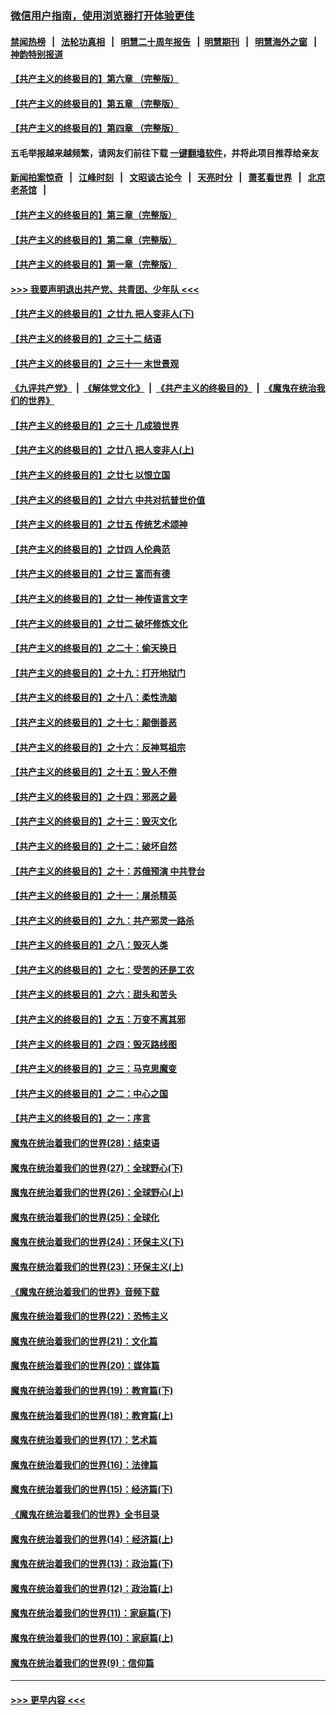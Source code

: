 ### [微信用户指南，使用浏览器打开体验更佳](https://github.com/gfw-breaker/banned-news1/blob/master/indexes/wechat-guide.md?t=0)
#### [禁闻热榜](热点新闻.md?t=0)  &nbsp;&nbsp;|&nbsp;&nbsp; [法轮功真相](https://github.com/gfw-breaker/truth/blob/master/README.md?t=0) &nbsp;&nbsp;|&nbsp;&nbsp; [明慧二十周年报告](https://github.com/gfw-breaker/mh-reports/blob/master/README.md?t=0) &nbsp;&nbsp;|&nbsp;&nbsp;[明慧期刊](https://github.com/gfw-breaker/mh-qikan) &nbsp;&nbsp;|&nbsp;&nbsp; [明慧海外之窗](https://github.com/gfw-breaker/mh-news/blob/master/README.md?t=0) &nbsp;&nbsp;|&nbsp;&nbsp; [神韵特别报道](https://github.com/gfw-breaker/mh-news/blob/master/shenyun.md?t=0)
#### [【共产主义的终极目的】第六章 （完整版）](../pages/nsc422/n11428913.md?t=02080622) 
#### [【共产主义的终极目的】第五章 （完整版）](../pages/nsc422/n11428912.md?t=02080622) 
#### [【共产主义的终极目的】第四章 （完整版）](../pages/nsc422/n11428907.md?t=02080622) 
#### 五毛举报越来越频繁，请网友们前往下载 [一键翻墙软件](https://github.com/gfw-breaker/ssr-accounts)，并将此项目推荐给亲友
#### [新闻拍案惊奇](https://github.com/gfw-breaker/banned-news1/blob/master/pages/link4.md) &nbsp;&nbsp;|&nbsp;&nbsp; [江峰时刻](https://github.com/gfw-breaker/banned-news1/blob/master/pages/link4.md) &nbsp;&nbsp;|&nbsp;&nbsp; [文昭谈古论今](https://github.com/gfw-breaker/banned-news1/blob/master/pages/link4.md) &nbsp;&nbsp;|&nbsp;&nbsp; [天亮时分](https://github.com/gfw-breaker/banned-news1/blob/master/pages/link4.md) &nbsp;&nbsp;|&nbsp;&nbsp; [萧茗看世界](https://github.com/gfw-breaker/banned-news1/blob/master/pages/link4.md) &nbsp;&nbsp;|&nbsp;&nbsp; [北京老茶馆](https://github.com/gfw-breaker/banned-news1/blob/master/pages/link4.md) &nbsp;&nbsp;|&nbsp;&nbsp; 
#### [【共产主义的终极目的】第三章（完整版）](../pages/nsc422/n11428848.md?t=02080622) 
#### [【共产主义的终极目的】第二章（完整版）](../pages/nsc422/n11428831.md?t=02080622) 
#### [【共产主义的终极目的】第一章（完整版）](../pages/nsc422/n11417651.md?t=02080622) 
#### [>>> 我要声明退出共产党、共青团、少年队 <<<](https://github.com/begood0513/goodnews/blob/master/quit/letter.md) 
#### [【共产主义的终极目的】之廿九 把人变非人(下)](../pages/nsc422/n11344140.md?t=02080622) 
#### [【共产主义的终极目的】之三十二 结语](../pages/nsc422/n11360535.md?t=02080622) 
#### [【共产主义的终极目的】之三十一 末世景观](../pages/nsc422/n11351129.md?t=02080622) 
#### [《九评共产党》](https://github.com/begood0513/9ping.md/blob/master/README.md) &nbsp;|&nbsp; [《解体党文化》](../../../../jtdwh.md/blob/master/README.md)  &nbsp;|&nbsp; [《共产主义的终极目的》](../../../../gczydzjmd.md/blob/master/README.md) &nbsp;|&nbsp; [《魔鬼在统治我们的世界》](../../../../mgztzwmdsj.md/blob/master/README.md) 
#### [【共产主义的终极目的】之三十 几成狼世界](../pages/nsc422/n11348280.md?t=02080622) 
#### [【共产主义的终极目的】之廿八 把人变非人(上)](../pages/nsc422/n11340492.md?t=02080622) 
#### [【共产主义的终极目的】之廿七 以恨立国](../pages/nsc422/n11336944.md?t=02080622) 
#### [【共产主义的终极目的】之廿六 中共对抗普世价值](../pages/nsc422/n11324785.md?t=02080622) 
#### [【共产主义的终极目的】之廿五 传统艺术颂神](../pages/nsc422/n11296396.md?t=02080622) 
#### [【共产主义的终极目的】之廿四 人伦典范](../pages/nsc422/n11296397.md?t=02080622) 
#### [【共产主义的终极目的】之廿三 富而有德](../pages/nsc422/n11283598.md?t=02080622) 
#### [【共产主义的终极目的】之廿一 神传语言文字](../pages/nsc422/n11263265.md?t=02080622) 
#### [【共产主义的终极目的】之廿二 破坏修炼文化](../pages/nsc422/n11245728.md?t=02080622) 
#### [【共产主义的终极目的】之二十：偷天换日](../pages/nsc422/n11238846.md?t=02080622) 
#### [【共产主义的终极目的】之十九：打开地狱门](../pages/nsc422/n11206376.md?t=02080622) 
#### [【共产主义的终极目的】之十八：柔性洗脑](../pages/nsc422/n11199994.md?t=02080622) 
#### [【共产主义的终极目的】之十七：颠倒善恶](../pages/nsc422/n11179782.md?t=02080622) 
#### [【共产主义的终极目的】之十六：反神骂祖宗](../pages/nsc422/n11166798.md?t=02080622) 
#### [【共产主义的终极目的】之十五：毁人不倦](../pages/nsc422/n11166792.md?t=02080622) 
#### [【共产主义的终极目的】之十四：邪恶之最](../pages/nsc422/n11150249.md?t=02080622) 
#### [【共产主义的终极目的】之十三：毁灭文化](../pages/nsc422/n11135227.md?t=02080622) 
#### [【共产主义的终极目的】之十二：破坏自然](../pages/nsc422/n11135214.md?t=02080622) 
#### [【共产主义的终极目的】之十：苏俄预演 中共登台](../pages/nsc422/n11118424.md?t=02080622) 
#### [【共产主义的终极目的】之十一：屠杀精英](../pages/nsc422/n11118442.md?t=02080622) 
#### [【共产主义的终极目的】之九：共产邪灵一路杀](../pages/nsc422/n11114139.md?t=02080622) 
#### [【共产主义的终极目的】之八：毁灭人类](../pages/nsc422/n11108503.md?t=02080622) 
#### [【共产主义的终极目的】之七：受苦的还是工农](../pages/nsc422/n11101809.md?t=02080622) 
#### [【共产主义的终极目的】之六：甜头和苦头](../pages/nsc422/n11096971.md?t=02080622) 
#### [【共产主义的终极目的】之五：万变不离其邪](../pages/nsc422/n11091285.md?t=02080622) 
#### [【共产主义的终极目的】之四：毁灭路线图](../pages/nsc422/n11086284.md?t=02080622) 
#### [【共产主义的终极目的】之三：马克思魔变](../pages/nsc422/n11061941.md?t=02080622) 
#### [【共产主义的终极目的】之二：中心之国](../pages/nsc422/n11047728.md?t=02080622) 
#### [【共产主义的终极目的】之一：序言](../pages/nsc422/n11086077.md?t=02080622) 
#### [魔鬼在统治着我们的世界(28)：结束语](../pages/nsc422/n10936246.md?t=02080622) 
#### [魔鬼在统治着我们的世界(27)：全球野心(下)](../pages/nsc422/n10928319.md?t=02080622) 
#### [魔鬼在统治着我们的世界(26)：全球野心(上)](../pages/nsc422/n10900318.md?t=02080622) 
#### [魔鬼在统治着我们的世界(25)：全球化](../pages/nsc422/n10788205.md?t=02080622) 
#### [魔鬼在统治着我们的世界(24)：环保主义(下)](../pages/nsc422/n10695307.md?t=02080622) 
#### [魔鬼在统治着我们的世界(23)：环保主义(上)](../pages/nsc422/n10688613.md?t=02080622) 
#### [《魔鬼在统治着我们的世界》音频下载](../pages/nsc422/n10635553.md?t=02080622) 
#### [魔鬼在统治着我们的世界(22)：恐怖主义](../pages/nsc422/n10614727.md?t=02080622) 
#### [魔鬼在统治着我们的世界(21)：文化篇](../pages/nsc422/n10597706.md?t=02080622) 
#### [魔鬼在统治着我们的世界(20)：媒体篇](../pages/nsc422/n10586579.md?t=02080622) 
#### [魔鬼在统治着我们的世界(19)：教育篇(下)](../pages/nsc422/n10564808.md?t=02080622) 
#### [魔鬼在统治着我们的世界(18)：教育篇(上)](../pages/nsc422/n10526970.md?t=02080622) 
#### [魔鬼在统治着我们的世界(17)：艺术篇](../pages/nsc422/n10499093.md?t=02080622) 
#### [魔鬼在统治着我们的世界(16)：法律篇](../pages/nsc422/n10485969.md?t=02080622) 
#### [魔鬼在统治着我们的世界(15)：经济篇(下)](../pages/nsc422/n10469975.md?t=02080622) 
#### [《魔鬼在统治着我们的世界》全书目录](../pages/nsc422/n10464261.md?t=02080622) 
#### [魔鬼在统治着我们的世界(14)：经济篇(上)](../pages/nsc422/n10457370.md?t=02080622) 
#### [魔鬼在统治着我们的世界(13)：政治篇(下)](../pages/nsc422/n10448270.md?t=02080622) 
#### [魔鬼在统治着我们的世界(12)：政治篇(上)](../pages/nsc422/n10444576.md?t=02080622) 
#### [魔鬼在统治着我们的世界(11)：家庭篇(下)](../pages/nsc422/n10440961.md?t=02080622) 
#### [魔鬼在统治着我们的世界(10)：家庭篇(上)](../pages/nsc422/n10435448.md?t=02080622) 
#### [魔鬼在统治着我们的世界(9)：信仰篇](../pages/nsc422/n10432159.md?t=02080622) 

----
#### [ >>> 更早内容 <<< ](../indexes/nsc422-earlier.md)
